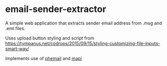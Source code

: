 # email-sender-extractor
A simple web application that extracts sender email address from .msg and .eml files.

Uses upload button styling and script from https://tympanus.net/codrops/2015/09/15/styling-customizing-file-inputs-smart-way/

Implements use of [phemail](https://github.com/vaibhavpandeyvpz/phemail) and [mapi](https://github.com/hfig/mapi)
